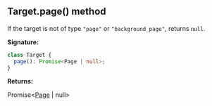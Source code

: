 ## Target.page() method

If the target is not of type `"page"` or `"background_page"`, returns `null`.

**Signature:**

```typescript
class Target {
  page(): Promise<Page | null>;
}
```

**Returns:**

Promise&lt;[Page](./puppeteer.page.md) \| null&gt;
